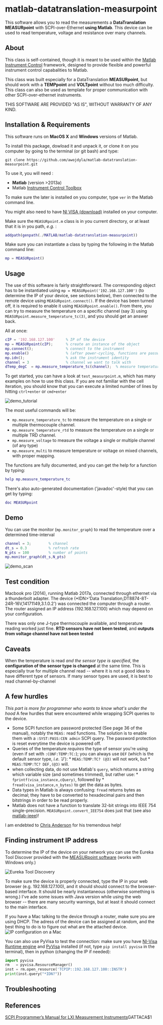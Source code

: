 # matlab-datatranslation-measurpoint
This software allows you to read the measurements a **DataTranslation MEASURpoint** with SCPI-over-Ethernet **using Matlab**.
This device can be used to read temperature, voltage and resistance over many channels.

## About

This class is self-contained, though it is meant to be used within the [Matlab Instrument Control](https://github.com/cnanders/matlab-instrument-control) framework, designed to provide flexible and powerful instrument control capabalities to Matlab.

This class was built especially for a DataTranslation **MEASURpoint**, but should work with a **TEMPpoint** and **VOLTpoint** without too much difficulty. This class can also be used as template for proper communication with other SCPI-over-ethernet instruments.

THIS SOFTWARE ARE PROVIDED "AS IS", WITHOUT WARRANTY OF ANY KIND.

## Installation & Requirements
This software runs on **MacOS X** and **Windows** versions of Matlab.

To install this package, dowload it and unpack it, or clone it on you computer by going to the terminal (or git bash) and type: 
```
git clone https://github.com/awojdyla/matlab-datatranslation-measurpoint.git
```

To use it, you will need :

  * **Matlab** (version >2013a)
  * Matlab [Instrument Control Toolbox](https://www.mathworks.com/products/instrument.html)
  
To make sure the later is installed on you computer, type `ver` in the Matlab command line.

You might also need to have [NI VISA (download)](http://sine.ni.com/psp/app/doc/p/id/psp-411) installed on your computer.

Make sure the `MEASURpoint.m` class is in you current directory, or at least that it is in you path, *e.g.* : 

```matlab
addpath(genpath(./MATLAB/matlab-datatranslation-measurpoint))
```

Make sure you can instantiate a class by typing the following in the Matlab command line:

```matlab
mp = MEASURpoint()
```



## Usage
The use of this software is fairly straightforward. The corresponding object has to be instantiated using `mp = MEASURpoint('192.168.127.100')` (to determine the IP of your device, see sections below), then connected to the remote device using `MEASURpoint.connect()`. If the device has been turned off, it is required to enable it using `MEASURpoint.enable()`. From there, you can try to measure the temperature on a specific channel (say 3) using `MEASURpoint.measure_temperature_tc(3)`, and you should get an answer back.

All at once: 

```matlab
cIP = '192.168.127.100'  	% IP of the device
mp = MEASURpoint(cIP);      % create an instance of the object
mp.connect();               % connect to the instrument
mp.enable()					% (after power-cycling, functions are password-protected)
mp.idn();                   % ask the instrument identity
channel = 3					% channel we want to talk with
dTemp_degC  = mp.measure_temperature_tc(channel);  % measure temperature on ch3
```

To get started, you can have a look at `test_measurpoint.m`, which has many examples on how to use this class. If you are not familiar with the cell iteration, you should know that you can execute a limited number of lines by hitting `ctrl+enter` or `cmd+enter`

![demo_tutorial][test_tutorial]

The most useful commands will be:

  * `mp.measure_temperature_tc` to measure the temperature on a single or multiple thermocouple channel.
  * `mp.measure_temperature_rtd` to measure the temperature on a single or multiple TRD channel.
  * `mp.measure_voltage` to measure the voltage a single or multiple  channel (of any type)
  * `mp.measure_multi` to measure temperature or voltage on mixed channels, with proper mapping.
  
The functions are fully documented, and you can get the help for a function by typing:

```matlab
help mp.measure_temperature_tc
```

There's also auto-generated documentation ('javadoc'-style) that you can get by typing:

```matlab
doc MEASURpoint
```
## Demo
You can use the monitor (`mp.monitor_graph`) to read the temperature over a determined time-interval

```matlab
channel = 3; 		% channel
dt_s = 0.3 			% refresh rate
N_pts = 100			% number of points
mp.monitor_graph(dt_s,N_pts)
```
![demo_scan][temp_read_graph]

## Test condition 
Macbook pro (2014), running Matlab 2017a, connected through ethernet via a thunderbolt adapter.
The device (\*IDN>'Data Translation,DT8874-8T-24R-16V,14171149,3.1.0.2') was connected the computer through a router. 
The router assigned an IP address (192.168.127.100) which may depend on your configuration.

There was only one J-type thermocouple available, and temperature reading worked just fine. **RTD sensors have not been tested**, and **outputs from voltage channel have not been tested**

## Caveats
When the temperature is read *and the sensor type is specified*, the **configuration of the sensor type is changed** at the same time. 
This is especially true for multiple channel read -- where it is not a good idea to have different type of sensors.
If many sensor types are used, it is best to read channel-by-channel

## A few hurdles
*This part is more for programmer who wants to know what's under the hood*
A few hurdles that were encountered while wrapping SCPI queries to the device.

  * Some SCPI function are password protected (See page 36 of the manual), notably the `MEAS:` read functions. The solution is to enable them with a `:SYST:PASS:CEN admin` SCPI query. The password protection is reset everytime the device is powered off.
  *  Queries of the temperature *requires* the type of sensor you're using (even if set with `:CONF:TEMP:TC:`); you can always use `DEF` (which is the default sensor type, *i.e.* 'J'): 
    *  `MEAS:TEMP:TC? (@3)` will not work, but 
    *  `MEAS:TEMP:TC? DEF,(@3)` will.
  *  when collecting data, do not use Matlab's `query`, which returns a string which variable size (and sometimes trimmed), but rather use:
    *  `fprintf(visa_instance,cQuery)`, followed by
    * `fread(visa_instance,n_bytes)` to get the data as bytes.
  *  Data types in Matlab is always confusing: `fread` returns bytes as decimal; they have to be converted to hexadecimal pairs and then bitstrings in order to be read properly.
  *  Matlab does not have a function to translate 32-bit strings into IEEE 754 single-precision. `MEASURpoint.convert_IEE754` does just that (see also [matlab-ieee](https://github.com/cnanders/matlab-ieee))!
  
I am endebted to [Chris Anderson](https://github.com/cnanders) for his tremendous help!

## Finding instrument IP address
To determine the IP of the device on your network you can use the Eureka Tool Discover provided with the [MEASURpoint software](http://www.datatranslation.de/en/measure/measurpoint-24-bit/measurpoint-usb/data-logger-software,1355.html?merk=e35d01fd463cc351bcc67baf54fa1869) (works with Windows only.)

![Eureka Tool Discovery][eureka]

To make sure the device is properly connected, type the IP in your web browser (e.g. 192.168.127.100), and it should should connect to the browser-based interface. It should be nearly instantaneous (otherwise something is wrong.) I've ade some issues with Java version while using the web browser -- there are many security warnings, but at least it should connect to the main interface.

If you have a Mac talking to the device through a router, make sure you are using DHCP. The adress of the device can be assigned at random, and the best thing to do is to figure out what are the attached device.
![IP configuration on a Mac][ip_configuration]

You can also use PyVisa to test the connection:
make sure you have [NI-Visa Runtime engine](http://www.ni.com/nisearch/app/main/p/bot/no/ap/tech/lang/en/pg/1/sn/catnav:du,n8:3.25.123.1640,ssnav:ndr/) and  [PyVisa](https://pyvisa.readthedocs.io/en/stable/) installed (if not, type `pip install pyvisa` in the terminal), then in python (changing the IP if needed):

```python
import pyvisa
rm   = pyvisa.ResourceManager()
inst = rm.open_resource('TCPIP::192.168.127.100::INSTR')
print(inst.query("*IDN?"))
```

## Troubleshooting 


## References
[SCPI Programmer’s Manual for LXI Measurement Instruments](http://www.omgl.com.cn/upfile/File/2011/DT/SCPI_Programmer%27s_Manual_for_MEASURpoint_Ethernet(LXI)_Instruments.pdf)GATTACA$1


[ip_configuration]: https://github.com/awojdyla/matlab-datatranslation-measurpoint/blob/master/assets/ip_configuration.png
"IP configuration for a Mac"
[eureka]: https://github.com/awojdyla/matlab-datatranslation-measurpoint/blob/master/assets/eureka.png
"Eureka tool discovery"
[test_tutorial]: https://github.com/awojdyla/matlab-datatranslation-measurpoint/blob/master/assets/test_tutorial.gif
"A few easy steps"
[temp_read_graph]: https://github.com/awojdyla/matlab-datatranslation-measurpoint/blob/master/assets/temperature.gif
"Temperature read graph"


